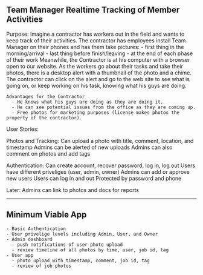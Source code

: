 Team Manager 
Realtime Tracking of Member Activities
--------------------------------------

Purpose:
	Imagine a contractor has workers out in the field and wants to keep track of their activities. 
	The contractor has employees install Team Manager on their phones and has them take pictures:
		- first thing in the morning/arrival
		- last thing before finish/leaving
		- at the end of each phase of their work
	Meanwhile, the Contractor is at his computer with a browser open to our website. As the workers go about their tasks and take their photos, there is a desktop alert with a thumbnail of the photo and a chime. The contractor can click on the alert and go to the web site to see what is going on, or keep working on his task, knowing what his guys are doing.

	Advantages for the Contractor 
	  - He knows what his guys are doing as they are doing it.
	  - He can see potential issues from the office as they are coming up.
	  - Free photos for marketing purposes (license makes photos the property of the contractor).

User Stories:

Photos and Tracking:
	Can upload a photo with title, comment, location, and timestamp
	Admins can be alerted of new uploads
	Admins can also comment on photos and add tags

Authentication:
	Can create account, recover password, log in, log out
	Users have different priveliges (user, admin, owner)
	Admins can add or approve new users
	Users can log in and out
	Protected by password and phone

Later:
	Admins can link to photos and docs for reports

----------------------------------------
Minimum Viable App
----------------------------------------

	- Basic Authentication 
	- User privelige levels including Admin, User, and Owner
	- Admin dashboard 
	  - push notifications of user photo upload
	  - review timeline of all photos by time, user, job id, tag
	- User app 
	  - photo upload with timestamp, comment, job id, tag
	  - review of job photos


